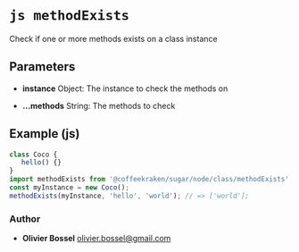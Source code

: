 


<!-- @namespace    sugar.js.class -->
<!-- @name    methodExists -->

# ```js methodExists ```


Check if one or more methods exists on a class instance

## Parameters

- **instance**  Object: The instance to check the methods on

- **...methods**  String: The methods to check



## Example (js)

```js
class Coco {
   hello() {}
}
import methodExists from '@coffeekraken/sugar/node/class/methodExists';
const myInstance = new Coco();
methodExists(myInstance, 'hello', 'world'); // => ['world'];
```


### Author
- **Olivier Bossel** <a href="mailto:olivier.bossel@gmail.com">olivier.bossel@gmail.com</a> 



